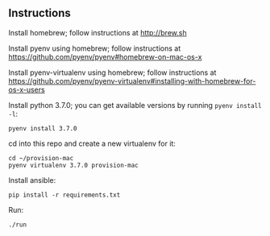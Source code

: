 ## Instructions

Install homebrew; follow instructions at http://brew.sh

Install pyenv using homebrew; follow instructions at https://github.com/pyenv/pyenv#homebrew-on-mac-os-x

Install pyenv-virtualenv using homebrew; follow instructions at https://github.com/pyenv/pyenv-virtualenv#installing-with-homebrew-for-os-x-users

Install python 3.7.0; you can get available versions by running `pyenv install -l`:

    pyenv install 3.7.0

cd into this repo and create a new virtualenv for it:

    cd ~/provision-mac
    pyenv virtualenv 3.7.0 provision-mac

Install ansible:

    pip install -r requirements.txt

Run:

    ./run
